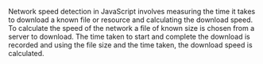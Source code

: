 Network speed detection in JavaScript involves measuring the time it takes to download a known file or resource and calculating the download speed. To calculate the speed of the network a file of known size is chosen from a server to download. The time taken to start and complete the download is recorded and using the file size and the time taken, the download speed is calculated.
